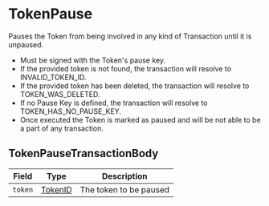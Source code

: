 # TokenPause

Pauses the Token from being involved in any kind of Transaction until it is unpaused.

- Must be signed with the Token's pause key.
- If the provided token is not found, the transaction will resolve to INVALID\_TOKEN\_ID.
- If the provided token has been deleted, the transaction will resolve to TOKEN\_WAS\_DELETED.
- If no Pause Key is defined, the transaction will resolve to TOKEN\_HAS\_NO\_PAUSE\_KEY.
- Once executed the Token is marked as paused and will be not able to be a part of any transaction.

## TokenPauseTransactionBody

| Field   | Type                                 | Description            |
| ------- | ------------------------------------ | ---------------------- |
| `token` | [TokenID](../basic-types/tokenid.md) | The token to be paused |

